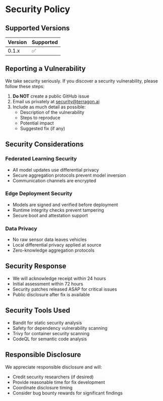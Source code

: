 # Security Policy

## Supported Versions

| Version | Supported          |
| ------- | ------------------ |
| 0.1.x   | :white_check_mark: |

## Reporting a Vulnerability

We take security seriously. If you discover a security vulnerability, please follow these steps:

1. **Do NOT** create a public GitHub issue
2. Email us privately at security@terragon.ai
3. Include as much detail as possible:
   - Description of the vulnerability
   - Steps to reproduce
   - Potential impact
   - Suggested fix (if any)

## Security Considerations

### Federated Learning Security
- All model updates use differential privacy
- Secure aggregation protocols prevent model inversion
- Communication channels are encrypted

### Edge Deployment Security
- Models are signed and verified before deployment
- Runtime integrity checks prevent tampering
- Secure boot and attestation support

### Data Privacy
- No raw sensor data leaves vehicles
- Local differential privacy applied at source
- Zero-knowledge aggregation protocols

## Security Response

- We will acknowledge receipt within 24 hours
- Initial assessment within 72 hours
- Security patches released ASAP for critical issues
- Public disclosure after fix is available

## Security Tools Used

- Bandit for static security analysis
- Safety for dependency vulnerability scanning
- Trivy for container security scanning
- CodeQL for semantic code analysis

## Responsible Disclosure

We appreciate responsible disclosure and will:
- Credit security researchers (if desired)
- Provide reasonable time for fix development
- Coordinate disclosure timing
- Consider bug bounty rewards for significant findings